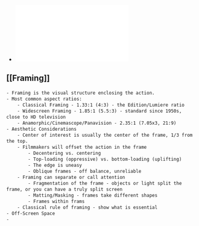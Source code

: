 - ![Week 5 - Composition.pdf](../assets/Week_5_-_Composition_1632825548490_0.pdf)
## [[Framing]]
	- Framing is the visual structure enclosing the action.
	- Most common aspect ratios:
		- Classical Framing - 1.33:1 (4:3) - the Edition/Lumiere ratio
		- Widescreen Framing - 1.85:1 (5.5:3) - standard since 1950s, close to HD television
		- Anamorphic/Cinemascope/Panavision - 2.35:1 (7.05x3, 21:9)
	- Aesthetic Considerations
		- Center of interest is usually the center of the frame, 1/3 from the top.
		- Filmmakers will offset the action in the frame
			- Decentering vs. centering
			- Top-loading (oppressive) vs. bottom-loading (uplifting)
			- The edge is uneasy
			- Oblique frames - off balance, unreliable
		- Framing can separate or call attention
			- Fragmentation of the frame - objects or light split the frame, or you can have a truly split screen
			- Matting/Masking - frames take different shapes
			- Frames within frams
		- Classical rule of framing - show what is essential
	- Off-Screen Space
	-
